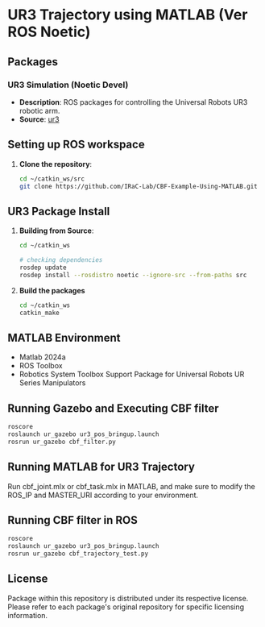 # UR3 Trajectory using MATLAB (Ver ROS Noetic)

## Packages

### UR3 Simulation (Noetic Devel)
- **Description**: ROS packages for controlling the Universal Robots UR3 robotic arm.
- **Source**: [ur3](https://github.com/ros-industrial/universal_robot/tree/noetic-devel)

## Setting up ROS workspace

1. **Clone the repository**:

    ```bash
    cd ~/catkin_ws/src
    git clone https://github.com/IRaC-Lab/CBF-Example-Using-MATLAB.git
    ```

## UR3 Package Install

1. **Building from Source**:

    ```bash
    cd ~/catkin_ws
    
    # checking dependencies
    rosdep update
    rosdep install --rosdistro noetic --ignore-src --from-paths src
    ```

2. **Build the packages**

    ```bash
    cd ~/catkin_ws
    catkin_make
    ```
    
## MATLAB Environment

- Matlab 2024a
- ROS Toolbox
- Robotics System Toolbox Support Package for Universal Robots UR Series Manipulators

## Running Gazebo and Executing CBF filter

```bash
roscore
roslaunch ur_gazebo ur3_pos_bringup.launch
rosrun ur_gazebo cbf_filter.py
```

## Running MATLAB for UR3 Trajectory

Run cbf_joint.mlx or cbf_task.mlx in MATLAB, and make sure to modify the ROS_IP and MASTER_URI according to your environment.

## Running CBF filter in ROS

```bash
roscore
roslaunch ur_gazebo ur3_pos_bringup.launch
rosrun ur_gazebo cbf_trajectory_test.py
```

## License

Package within this repository is distributed under its respective license. Please refer to each package's original repository for specific licensing information.
